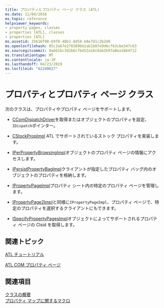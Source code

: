 ```yaml
---
title: プロパティとプロパティ ページ クラス (ATL)
ms.date: 11/04/2016
ms.topic: reference
helpviewer_keywords:
- property pages, classes
- properties [ATL], classes
- properties [ATL]
ms.assetid: 31616f98-69f8-48b2-8d58-b8e7d1c2b2d8
ms.openlocfilehash: 05c3a67e278389bb2ab1b07e9d6cf63cbe347c63
ms.sourcegitcommit: 0ab61bc3d2b6cfbd52a16c6ab2b97a8ea1864f12
ms.translationtype: MT
ms.contentlocale: ja-JP
ms.lasthandoff: 04/23/2019
ms.locfileid: "62249627"
---
```

# <a name="properties-and-property-pages-classes"></a>プロパティとプロパティ ページ クラス

次のクラスは、プロパティやプロパティ ページをサポートします。

- [CComDispatchDriver](../atl/reference/atl-typedefs.md#ccomdispatchdriver)を取得またはオブジェクトのプロパティを設定、`IDispatch`ポインター。

- [CStockPropImpl](../atl/reference/cstockpropimpl-class.md) ATL でサポートされているストック プロパティを実装します。

- [IPerPropertyBrowsingImpl](../atl/reference/iperpropertybrowsingimpl-class.md)オブジェクトのプロパティ ページの情報にアクセスします。

- [IPersistPropertyBagImpl](../atl/reference/ipersistpropertybagimpl-class.md)クライアントが指定したプロパティ バッグ内のオブジェクトのプロパティを格納します。

- [IPropertyPageImpl](../atl/reference/ipropertypageimpl-class.md)プロパティ シート内の特定のプロパティ ページを管理します。

- [IPropertyPage2Impl](../atl/reference/ipropertypage2impl-class.md)と同様に`IPropertyPageImpl`、プロパティ ページで、特定のプロパティを選択するクライアントにもできます。

- [ISpecifyPropertyPagesImpl](../atl/reference/ispecifypropertypagesimpl-class.md)オブジェクトによってサポートされるプロパティ ページの Clsid を取得します。

## <a name="related-articles"></a>関連トピック

[ATL チュートリアル](../atl/active-template-library-atl-tutorial.md)

[ATL COM プロパティ ページ](../atl/atl-com-property-pages.md)

## <a name="see-also"></a>関連項目

[クラスの概要](../atl/atl-class-overview.md)<br/>
[プロパティ マップに関するマクロ](../atl/reference/property-map-macros.md)
